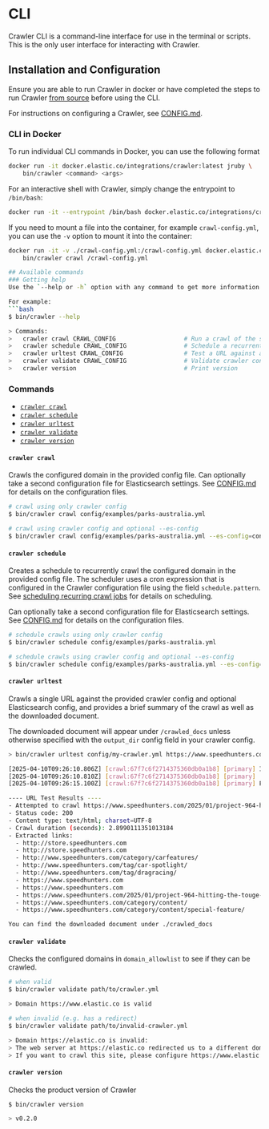 # CLI

Crawler CLI is a command-line interface for use in the terminal or scripts.
This is the only user interface for interacting with Crawler.

## Installation and Configuration

Ensure you are able to run Crawler in docker or have completed the steps to run Crawler [from source](../README.md#running-open-crawler-from-source) before using the CLI.

For instructions on configuring a Crawler, see [CONFIG.md](./CONFIG.md).

### CLI in Docker

To run individual CLI commands in Docker, you can use the following format

```bash
docker run -it docker.elastic.co/integrations/crawler:latest jruby \
    bin/crawler <command> <args>
```

For an interactive shell with Crawler, simply change the entrypoint to `/bin/bash`:

```bash
docker run -it --entrypoint /bin/bash docker.elastic.co/integrations/crawler:latest
```

If you need to mount a file into the container, for example `crawl-config.yml`, you can use the `-v` option to mount it into the container:

```bash
docker run -it -v ./crawl-config.yml:/crawl-config.yml docker.elastic.co/integrations/crawler:latest jruby \
    bin/crawler crawl /crawl-config.yml

## Available commands
### Getting help
Use the `--help or -h` option with any command to get more information.

For example:
```bash
$ bin/crawler --help

> Commands:
>   crawler crawl CRAWL_CONFIG                   # Run a crawl of the site
>   crawler schedule CRAWL_CONFIG                # Schedule a recurrent crawl of the site
>   crawler urltest CRAWL_CONFIG                 # Test a URL against a configuration
>   crawler validate CRAWL_CONFIG                # Validate crawler configuration
>   crawler version                              # Print version
```

### Commands

- [`crawler crawl`](#crawler-crawl)
- [`crawler schedule`](#crawler-schedule)
- [`crawler urltest`](#crawler-urltest)
- [`crawler validate`](#crawler-validate)
- [`crawler version`](#crawler-version)

#### `crawler crawl`

Crawls the configured domain in the provided config file.
Can optionally take a second configuration file for Elasticsearch settings.
See [CONFIG.md](./CONFIG.md) for details on the configuration files.

```bash
# crawl using only crawler config
$ bin/crawler crawl config/examples/parks-australia.yml
```

```bash
# crawl using crawler config and optional --es-config
$ bin/crawler crawl config/examples/parks-australia.yml --es-config=config/es.yml
```

#### `crawler schedule`

Creates a schedule to recurrently crawl the configured domain in the provided config file.
The scheduler uses a cron expression that is configured in the Crawler configuration file using the field `schedule.pattern`.
See [scheduling recurring crawl jobs](../README.md#scheduling-recurring-crawl-jobs) for details on scheduling.

Can optionally take a second configuration file for Elasticsearch settings.
See [CONFIG.md](./CONFIG.md) for details on the configuration files.

```bash
# schedule crawls using only crawler config
$ bin/crawler schedule config/examples/parks-australia.yml
```

```bash
# schedule crawls using crawler config and optional --es-config
$ bin/crawler schedule config/examples/parks-australia.yml --es-config=config/es.yml
```

#### `crawler urltest`

Crawls a single URL against the provided crawler config and optional Elasticsearch config, and provides a brief summary
of the crawl as well as the downloaded document.

The downloaded document will appear under `/crawled_docs` unless otherwise specified with the `output_dir` config
field in your crawler config.

```bash
> bin/crawler urltest config/my-crawler.yml https://www.speedhunters.com/2025/01/project-964-hitting-the-touge-for-the-first-time-in-rwb-form/

[2025-04-10T09:26:10.806Z] [crawl:67f7c6f2714375360db0a1b8] [primary] Initialized an in-memory URL queue for up to 10000 URLs
[2025-04-10T09:26:10.810Z] [crawl:67f7c6f2714375360db0a1b8] [primary] ... // logs truncated for brevity
[2025-04-10T09:26:15.100Z] [crawl:67f7c6f2714375360db0a1b8] [primary] Finished a crawl. Result: failure; Successfully finished the primary crawl with an empty crawl queue |

---- URL Test Results ----
- Attempted to crawl https://www.speedhunters.com/2025/01/project-964-hitting-the-touge-for-the-first-time-in-rwb-form/
- Status code: 200
- Content type: text/html; charset=UTF-8
- Crawl duration (seconds): 2.8990111351013184
- Extracted links:
  - http://store.speedhunters.com
  - http://store.speedhunters.com
  - http://www.speedhunters.com/category/carfeatures/
  - http://www.speedhunters.com/tag/car-spotlight/
  - http://www.speedhunters.com/tag/dragracing/
  - https://www.speedhunters.com
  - https://www.speedhunters.com
  - https://www.speedhunters.com/2025/01/project-964-hitting-the-touge-for-the-first-time-in-rwb-form/#content
  - https://www.speedhunters.com/category/content/
  - https://www.speedhunters.com/category/content/special-feature/

You can find the downloaded document under ./crawled_docs
```

#### `crawler validate`

Checks the configured domains in `domain_allowlist` to see if they can be crawled.

```bash
# when valid
$ bin/crawler validate path/to/crawler.yml

> Domain https://www.elastic.co is valid
```

```bash
# when invalid (e.g. has a redirect)
$ bin/crawler validate path/to/invalid-crawler.yml

> Domain https://elastic.co is invalid:
> The web server at https://elastic.co redirected us to a different domain URL (https://www.elastic.co/).
> If you want to crawl this site, please configure https://www.elastic.co as one of the domains.
```

#### `crawler version`

Checks the product version of Crawler

```bash
$ bin/crawler version

> v0.2.0
```
